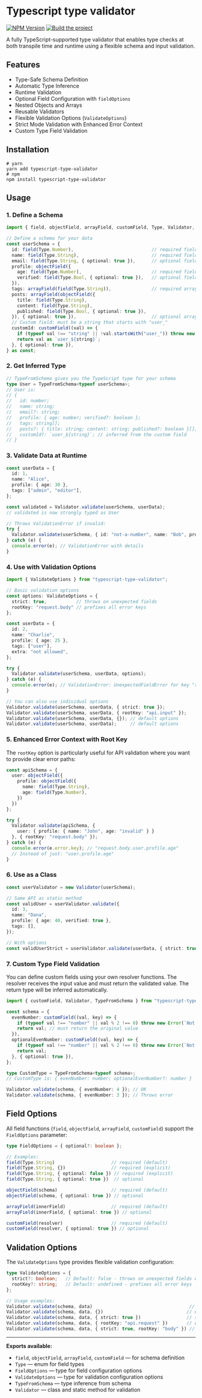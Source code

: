 # Typescript type validator
[![NPM Version](https://img.shields.io/npm/v/typescript-type-validator)](https://www.npmjs.com/package/typescript-type-validator)
[![Build the project](https://github.com/junzhli/typescript-type-validator/actions/workflows/build.yaml/badge.svg?branch=main)](https://github.com/junzhli/typescript-type-validator/actions/workflows/build.yaml)

A fully TypeScript-supported type validator that enables type checks at both transpile time and runtime using a flexible schema and input validation.

## Features
* Type-Safe Schema Definition
* Automatic Type Inference
* Runtime Validation
* Optional Field Configuration with `fieldOptions`
* Nested Objects and Arrays
* Reusable Validators
* Flexible Validation Options (`ValidateOptions`)
* Strict Mode Validation with Enhanced Error Context
* Custom Type Field Validation

## Installation
```shell
# yarn
yarn add typescript-type-validator
# npm
npm install typescript-type-validator
```

## Usage

### 1. Define a Schema

```typescript
import { field, objectField, arrayField, customField, Type, Validator, TypeFromSchema, FieldOptions } from "typescript-type-validator";

// Define a schema for your data
const userSchema = {
  id: field(Type.Number),                             // required field (default)
  name: field(Type.String),                           // required field (default)
  email: field(Type.String, { optional: true }),      // optional field
  profile: objectField({
    age: field(Type.Number),                          // required field
    verified: field(Type.Bool, { optional: true }),   // optional field
  }),
  tags: arrayField(field(Type.String)),               // required array of strings
  posts: arrayField(objectField({
    title: field(Type.String),
    content: field(Type.String),
    published: field(Type.Bool, { optional: true }),
  }), { optional: true }),                            // optional array of objects
  // Custom field: must be a string that starts with "user_"
  customId: customField((val) => {
    if (typeof val !== "string" || !val.startsWith("user_")) throw new Error("customId must start with 'user_'");
    return val as `user_${string}`;
  }, { optional: true }),
} as const;
```

### 2. Get Inferred Type

```typescript
// TypeFromSchema gives you the TypeScript type for your schema
type User = TypeFromSchema<typeof userSchema>;
// User is:
// {
//   id: number;
//   name: string;
//   email?: string;
//   profile: { age: number; verified?: boolean };
//   tags: string[];
//   posts?: { title: string; content: string; published?: boolean }[];
//   customId?: `user_${string}`; // inferred from the custom field
// }
```

### 3. Validate Data at Runtime

```typescript
const userData = {
  id: 1,
  name: "Alice",
  profile: { age: 30 },
  tags: ["admin", "editor"],
};

const validated = Validator.validate(userSchema, userData);
// validated is now strongly typed as User

// Throws ValidationError if invalid:
try {
  Validator.validate(userSchema, { id: "not-a-number", name: "Bob", profile: { age: 20 }, tags: [] });
} catch (e) {
  console.error(e); // ValidationError with details
}
```

### 4. Use with Validation Options

```typescript
import { ValidateOptions } from "typescript-type-validator";

// Basic validation options
const options: ValidateOptions = {
  strict: true,           // throws on unexpected fields
  rootKey: "request.body" // prefixes all error keys
};

const userData = {
  id: 2,
  name: "Charlie",
  profile: { age: 25 },
  tags: ["user"],
  extra: "not allowed",
};

try {
  Validator.validate(userSchema, userData, options);
} catch (e) {
  console.error(e); // ValidationError: UnexpectedFieldError for key "request.body.extra"
}

// You can also use individual options
Validator.validate(userSchema, userData, { strict: true });
Validator.validate(userSchema, userData, { rootKey: "api.input" });
Validator.validate(userSchema, userData, {}); // default options
Validator.validate(userSchema, userData);     // default options
```

### 5. Enhanced Error Context with Root Key

The `rootKey` option is particularly useful for API validation where you want to provide clear error paths:

```typescript
const apiSchema = {
  user: objectField({
    profile: objectField({
      name: field(Type.String),
      age: field(Type.Number),
    })
  })
};

try {
  Validator.validate(apiSchema, {
    user: { profile: { name: "John", age: "invalid" } }
  }, { rootKey: "request.body" });
} catch (e) {
  console.error(e.error.key); // "request.body.user.profile.age"
  // Instead of just: "user.profile.age"
}
```

### 6. Use as a Class

```typescript
const userValidator = new Validator(userSchema);

// Same API as static method
const validUser = userValidator.validate({
  id: 3,
  name: "Dana",
  profile: { age: 40, verified: true },
  tags: [],
});

// With options
const validUserStrict = userValidator.validate(userData, { strict: true });
```

### 7. Custom Type Field Validation

You can define custom fields using your own resolver functions. The resolver receives the input value and must return the validated value. The return type will be inferred automatically.

```typescript
import { customField, Validator, TypeFromSchema } from "typescript-type-validator";

const schema = {
  evenNumber: customField((val, key) => {
    if (typeof val !== "number" || val % 2 !== 0) throw new Error(`Not an even number under key: ${key}`);
    return val; // must return the original value
  }),
  optionalEvenNumber: customField((val, key) => {
    if (typeof val !== "number" || val % 2 !== 0) throw new Error(`Not an even number under key: ${key}`);
    return val;
  }, { optional: true }),
};

type CustomType = TypeFromSchema<typeof schema>;
// CustomType is: { evenNumber: number; optionalEvenNumber?: number }

Validator.validate(schema, { evenNumber: 4 }); // OK
Validator.validate(schema, { evenNumber: 3 }); // Throws error
```

## Field Options

All field functions (`field`, `objectField`, `arrayField`, `customField`) support the `FieldOptions` parameter:

```typescript
type FieldOptions = { optional?: boolean };

// Examples:
field(Type.String)                     // required (default)
field(Type.String, {})                 // required (explicit)
field(Type.String, { optional: false }) // required (explicit)
field(Type.String, { optional: true })  // optional

objectField(schema)                    // required (default)
objectField(schema, { optional: true }) // optional

arrayField(innerField)                 // required (default)
arrayField(innerField, { optional: true }) // optional

customField(resolver)                  // required (default)
customField(resolver, { optional: true }) // optional
```

## Validation Options

The `ValidateOptions` type provides flexible validation configuration:

```typescript
type ValidateOptions = {
  strict?: boolean;   // Default: false - throws on unexpected fields when true
  rootKey?: string;   // Default: undefined - prefixes all error keys
};

// Usage examples:
Validator.validate(schema, data)                                    // defaults
Validator.validate(schema, data, {})                               // explicit defaults
Validator.validate(schema, data, { strict: true })                 // strict mode only
Validator.validate(schema, data, { rootKey: "api.request" })       // error context only
Validator.validate(schema, data, { strict: true, rootKey: "body" }) // both options
```

---

**Exports available:**
- `field`, `objectField`, `arrayField`, `customField` — for schema definition
- `Type` — enum for field types
- `FieldOptions` — type for field configuration options
- `ValidateOptions` — type for validation configuration options
- `TypeFromSchema` — type inference from schema
- `Validator` — class and static method for validation
